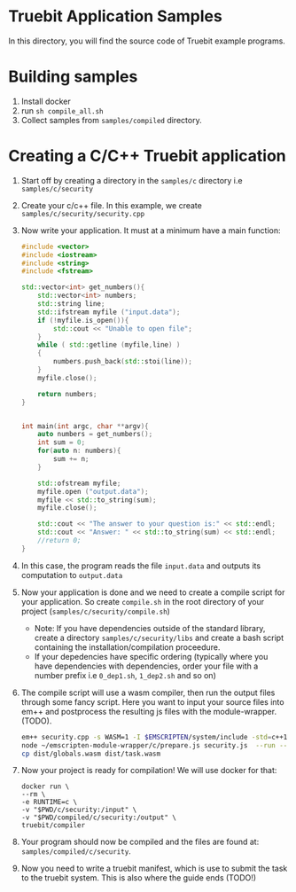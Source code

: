 # Truebit Application Samples
In this directory, you will find the source code of Truebit example programs.

# Building samples
1. Install docker
2. run `sh compile_all.sh`
3. Collect samples from `samples/compiled` directory.

# Creating a C/C++ Truebit application
1. Start off by creating a directory in the `samples/c` directory i.e `samples/c/security`
2. Create your c/c++ file. In this example, we create `samples/c/security/security.cpp`
3. Now write your application. It must at a minimum have a main function:
    
    ```c++
    #include <vector>
    #include <iostream>
    #include <string>
    #include <fstream>
    
    std::vector<int> get_numbers(){
        std::vector<int> numbers;
        std::string line;
        std::ifstream myfile ("input.data");
        if (!myfile.is_open()){
            std::cout << "Unable to open file";
        }
        while ( std::getline (myfile,line) )
        {
            numbers.push_back(std::stoi(line));
        }
        myfile.close();
    
        return numbers;
    }
    
    
    int main(int argc, char **argv){
        auto numbers = get_numbers();
        int sum = 0;
        for(auto n: numbers){
            sum += n;
        }
    
        std::ofstream myfile;
        myfile.open ("output.data");
        myfile << std::to_string(sum);
        myfile.close();
    
        std::cout << "The answer to your question is:" << std::endl;
        std::cout << "Answer: " << std::to_string(sum) << std::endl;
        //return 0;
    }
    ```

4. In this case, the program reads the file `input.data` and outputs its computation to `output.data`
5. Now your application is done and we need to create a compile script for your application. So create `compile.sh` in the root directory of your project (`samples/c/security/compile.sh`)
    * Note: If you have dependencies outside of the standard library, create a directory `samples/c/security/libs` and create a bash script containing the installation/compilation proceedure.
    * If your depedencies have specific ordering (typically where you have dependencies with dependencies, order your file with a number prefix i.e `0_dep1.sh`, `1_dep2.sh` and so on)
6. The compile script will use a wasm compiler, then run the output files through some fancy script. Here you want to input your source files into em++ and postprocess the resulting js files with the module-wrapper. (TODO). 
    ```sh
   em++ security.cpp -s WASM=1 -I $EMSCRIPTEN/system/include -std=c++11 -o security.js
   node ~/emscripten-module-wrapper/c/prepare.js security.js  --run --debug --out dist --file input.data --file output.data --upload-ipfs
   cp dist/globals.wasm dist/task.wasm
   ```
7. Now your project is ready for compilation! We will use docker for that:
    ```
   docker run \
   --rm \
   -e RUNTIME=c \
   -v "$PWD/c/security:/input" \
   -v "$PWD/compiled/c/security:/output" \
   truebit/compiler
   ```
8. Your program should now be compiled and the files are found at: `samples/compiled/c/security`. 
9. Now you need to write a truebit manifest, which is use to submit the task to the truebit system. This is also where the guide ends (TODO!)